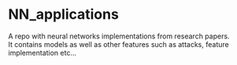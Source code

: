 # NN_applications
A repo with neural networks implementations from research papers.\
It contains models as well as other features such as attacks, feature implementation etc...

